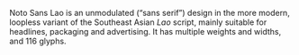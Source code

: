 Noto Sans Lao is an unmodulated (“sans serif”) design in the more modern, loopless variant of the Southeast Asian _Lao_ script, mainly suitable for headlines, packaging and advertising. It has multiple weights and widths, and 116 glyphs.